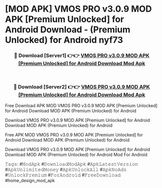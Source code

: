 # [MOD APK] VMOS PRO v3.0.9 MOD APK [Premium Unlocked] for Android Download - (Premium Unlocked) for Android nyf73



<div align="center">
<h3>🔴 Download [Server1] 👉👉 <a href="https://momento.my/?title=VMOS_PRO_v3.0.9_MOD_APK_[Premium_Unlocked]_for_Android_Download">VMOS PRO v3.0.9 MOD APK [Premium Unlocked] for Android Download Mod Apk</a></h3><br>

<h3>🔴 Download [Server2] 👉👉 <a href="https://momento.my/?title=VMOS_PRO_v3.0.9_MOD_APK_[Premium_Unlocked]_for_Android_Download">VMOS PRO v3.0.9 MOD APK [Premium Unlocked] for Android Download Mod Apk</a></h3>
</div>



Free Download APK MOD VMOS PRO v3.0.9 MOD APK [Premium Unlocked] for Android Download MOD APK (Premium Unlocked) for Android

Download VMOS PRO v3.0.9 MOD APK [Premium Unlocked] for Android Download MOD APK (Premium Unlocked) for Android

Free APK MOD VMOS PRO v3.0.9 MOD APK [Premium Unlocked] for Android Download MOD APK (Premium Unlocked) for Android

Download VMOS PRO v3.0.9 MOD APK [Premium Unlocked] for Android Download MOD APK (Premium Unlocked) for Android Mod For Android

𝚃𝚊𝚐𝚜: #𝙼𝚘𝚍𝙰𝚙𝚔 #𝙳𝚘𝚠𝚗𝚕𝚘𝚊𝚍𝙼𝚘𝚍𝙰𝚙𝚔 #𝙰𝚙𝚔𝙻𝚊𝚝𝚎𝚜𝚝𝚅𝚎𝚛𝚜𝚒𝚘𝚗 #𝙰𝚙𝚔𝚄𝚗𝚕𝚒𝚖𝚒𝚝𝚎𝚍𝙼𝚘𝚗𝚎𝚢 #𝙰𝚙𝚔𝚄𝚗𝚕𝚘𝚌𝚔𝙰𝚕𝚕 #𝙰𝚙𝚔𝙽𝚘𝙰𝚍𝚜 #𝚄𝚗𝚕𝚘𝚌𝚔𝙿𝚛𝚎𝚖𝚒𝚞𝚖 #𝙵𝚘𝚛𝙰𝚗𝚍𝚛𝚘𝚒𝚍 #𝙵𝚛𝚎𝚎𝙳𝚘𝚠𝚗𝚕𝚘𝚊𝚍 #home_design_mod_apk
